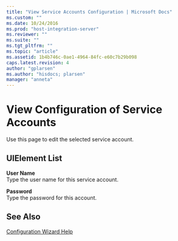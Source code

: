 ```yaml
---
title: "View Service Accounts Configuration | Microsoft Docs"
ms.custom: ""
ms.date: 10/24/2016
ms.prod: "host-integration-server"
ms.reviewer: ""
ms.suite: ""
ms.tgt_pltfrm: ""
ms.topic: "article"
ms.assetid: 1b4b746c-0ae1-4964-84fc-e60c7b29b098
caps.latest.revision: 4
author: "gplarsen"
ms.author: "hisdocs; plarsen"
manager: "anneta"
---
```

# View Configuration of Service Accounts
Use this page to edit the selected service account.  
  
## UIElement List  
 **User Name**  
 Type the user name for this service account.  
  
 **Password**  
 Type the password for this account.  
  
## See Also  
 [Configuration Wizard Help](../install-and-config-guides/configuration-wizard-help2.md)